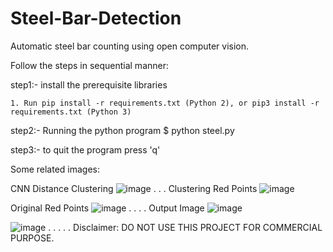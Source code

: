 # Steel-Bar-Detection
Automatic steel bar counting using open computer vision.

Follow the steps in sequential manner:

step1:- install the prerequisite libraries

    1. Run pip install -r requirements.txt (Python 2), or pip3 install -r requirements.txt (Python 3)

step2:- Running the python program 
    $ python steel.py

step3:- to quit the program press 'q'

Some related images:

CNN Distance Clustering
![image](https://user-images.githubusercontent.com/32841086/111747047-d4c36c80-88b4-11eb-8a83-346a024376ef.png)
.
.
.
Clustering Red Points
![image](https://user-images.githubusercontent.com/32841086/111747115-ed338700-88b4-11eb-9375-e3692364a16d.png)

Original Red Points
![image](https://user-images.githubusercontent.com/32841086/111747226-148a5400-88b5-11eb-98ab-585d827de990.png)
.
.
.
.
Output Image
![image](https://user-images.githubusercontent.com/32841086/111747313-308df580-88b5-11eb-9629-66c62081d39d.png)

![image](https://user-images.githubusercontent.com/32841086/111747348-3be12100-88b5-11eb-9b27-d72af725ef1a.png)
.
.
.
.
.
Disclaimer: DO NOT USE THIS PROJECT FOR COMMERCIAL PURPOSE.


